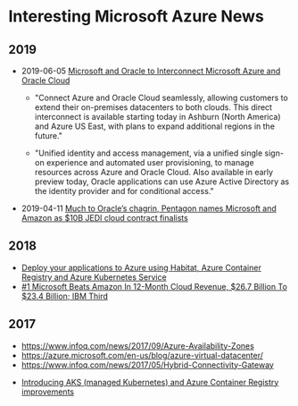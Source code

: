 
# Interesting Microsoft Azure News 

## 2019
- 2019-06-05 [Microsoft and Oracle to Interconnect Microsoft Azure and Oracle Cloud](https://www.oracle.com/corporate/pressrelease/microsoft-and-oracle-to-interconnect-microsoft-azure-and-oracle-cloud-060519.html)
  + "Connect Azure and Oracle Cloud seamlessly, allowing customers to extend their on-premises datacenters to both clouds. This direct interconnect is available starting today in Ashburn (North America) and Azure US East, with plans to expand additional regions in the future."

  + "Unified identity and access management, via a unified single sign-on experience and automated user provisioning, to manage resources across Azure and Oracle Cloud. Also available in early preview today, Oracle applications can use Azure Active Directory as the identity provider and for conditional access."

- 2019-04-11 [Much to Oracle’s chagrin, Pentagon names Microsoft and Amazon as $10B JEDI cloud contract finalists](https://techcrunch.com/2019/04/11/much-to-oracles-chagrin-pentagon-names-microsoft-and-amazon-as-10b-jedi-cloud-contract-finalists/)



## 2018
- [Deploy your applications to Azure using Habitat, Azure Container Registry and Azure Kubernetes Service](https://blog.chef.io/2018/05/07/deploy-your-applications-to-azure-using-habitat-azure-container-registry-and-azure-container-service/)
- [#1 Microsoft Beats Amazon In 12-Month Cloud Revenue, $26.7 Billion To $23.4 Billion; IBM Third](https://www.forbes.com/sites/bobevans1/2018/10/29/1-microsoft-beats-amazon-in-12-month-cloud-revenue-26-7-billion-to-23-4-billion-ibm-third/#a6852752bf14)


## 2017
- https://www.infoq.com/news/2017/09/Azure-Availability-Zones
- https://azure.microsoft.com/en-us/blog/azure-virtual-datacenter/
- https://www.infoq.com/news/2017/05/Hybrid-Connectivity-Gateway
* [Introducing AKS (managed Kubernetes) and Azure Container Registry improvements](https://azure.microsoft.com/en-us/blog/introducing-azure-container-service-aks-managed-kubernetes-and-azure-container-registry-geo-replication/)

